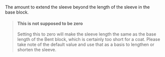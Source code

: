 
The amount to extend the sleeve beyond the length of the sleeve in the base block.

> #### This is not supposed to be zero
> 
> Setting this to zero will make the sleeve length the same as the base length of the Bent block, which is certainly too short for a coat. Please take note of the default value and use that as a basis to lengthen or shorten the sleeve.

